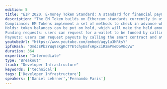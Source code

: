 ```yaml
---
edition: 5
title: "EIP 2020, E-money Token Standard: A standard for financial payments and operations for tokenized money"
description: "The EM Token builds on Ethereum standards currently in use such as ERC20, but it extends them to provide few key additional pieces of functionality, needed in the regulated financial world: 
Compliance: EM Tokens implement a set of methods to check in advance whether user-initiated transactions can be done from a compliance point of view. Implementations must `require` that these methods return a positive answer before executing the transaction Clearing: In addition to the standard ERC20 `transfer` method, EM Token provides a way to submit transfers that need to be cleared by the token issuing authority offchain. These transfers are then executed in two steps:     1. transfers are ordered    1. after clearing them, transfers are executed or rejected by the operator of the token contract
Holds: token balances can be put on hold, which will make the held amount unavailable for further use until the hold is resolved (i.e. either executed or released). 
Funding requests: users can request for a wallet to be funded by calling the smart contract and attaching a debit instruction string. 
Payouts: users can request payouts by calling the smart contract and attaching a payment instruction string. https://emoneytokenstandard.org/"
youtubeUrl: "https://www.youtube.com/embed/aqy1u3hRtsY"
ipfsHash: "QmdJEPb2YWq9sKgKcTYEtchyEmfxHpxciR2mPmeDoVEqVw"
duration: 364
expertise: "Intermediate"
type: "Breakout"
track: "Developer Infrastructure"
keywords: ['technical']
tags: ['Developer Infrastructure']
speakers: ['Daniel Lehrner','Fernando Paris']
---
```

